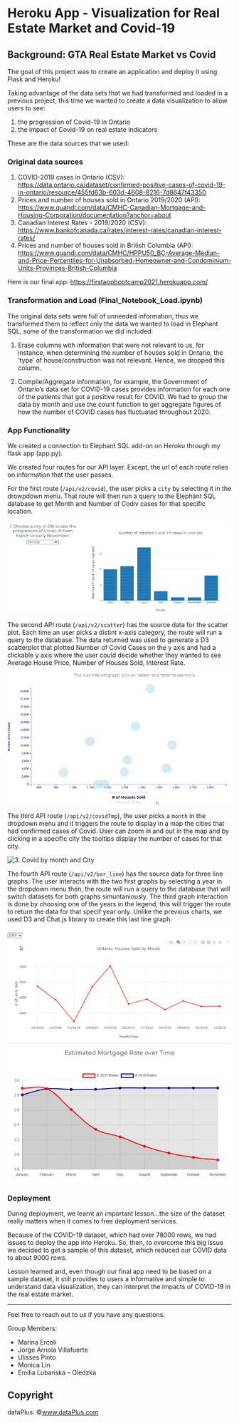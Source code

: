 # Heroku App - Visualization for Real Estate Market and Covid-19

## Background: GTA Real Estate Market vs Covid

The goal of this project was to create an application and deploy it using Flask and Heroku! 

Taking advantage of the data sets that we had transformed and loaded in a previous project, this time we wanted to create a data visualization to allow users to see:

1. the progression of Covid-19 in Ontario
2. the impact of Covid-19 on real estate indicators

These are the data sources that we used:

### Original data sources
1) COVID-2019 cases in Ontario (CSV): 
https://data.ontario.ca/dataset/confirmed-positive-cases-of-covid-19-in-ontario/resource/455fd63b-603d-4608-8216-7d8647f43350
2) Prices and number of houses sold in Ontario 2019/2020 (API): 
https://www.quandl.com/data/CMHC-Canadian-Mortgage-and-Housing-Corporation/documentation?anchor=about
3) Canadian Interest Rates - 2019/2020 (CSV):
https://www.bankofcanada.ca/rates/interest-rates/canadian-interest-rates/
4) Prices and number of houses sold in British Columbia (API):
https://www.quandl.com/data/CMHC/HPPU50_BC-Average-Median-and-Price-Percentiles-for-Unabsorbed-Homeowner-and-Condominium-Units-Provinces-British-Columbia

Here is our final app: https://firstappbootcamp2021.herokuapp.com/

### Transformation and Load (Final_Notebook_Load.ipynb)

The original data sets were full of unneeded information, thus we transformed them to reflect only the data we wanted to load in Elephant SQL, some of the transformation we did included:

1) Erase columns with information that were not relevant to us, for instance, when determining the number of houses sold in Ontario, the ‘type’ of house/construction was not relevant. Hence, we dropped this column.

2) Compile/Aggregate information, for example, the Government of Ontario’s data set for COVID-19 cases provides information for each one of the patients that got a positive result for COVID. We had to group the data by month and use the count function to get aggregate figures of how the number of COVID cases has fluctuated throughout 2020.

### App Functionality

We created a connection to Elephant SQL add-on on Heroku through my flask app (app.py). 

We created four routes for our API layer. Except, the url of each route relies on information that the user passes.

For the first route (`/api/v2/covid`), the user picks a `city` by selecting it in the drowpdown menu. That route will then run a query to the Elephant SQL database to get Month and Number of Codiv cases for that specific location.

![1. Covid by month](actualApp/assets/img/bar_graph.gif)

The second API route (`/api/v2/scatter`) has the source data for the scatter plot. Each time an user picks a distint x-axis category, the route will run a query to the database. The data returned was used to generate a D3 scatterplot that plotted Number of Covid Cases on the y axis and had a clickable y axis where the user could decide whether they wanted to see Average House Price, Number of Houses Sold, Interest Rate.

![2. Real Estate Market responce vs Covid cases](actualApp/assets/img/scatter.gif)

The third API route (`/api/v2/covidTmp`), the user picks a `month` in the dropdown menu and it triggers the route to display in a map the cities that had confirmed cases of Covid. User can zoom in and out in the map and by clicking in a specific city the tooltips display the number of cases for that city. 

![3. Covid by month and City](actualApp/assets/img/map.gif)

The fourth API route (`/api/v2/bar_line`) has the source data for three line graphs. The user interacts with the two first graphs by selecting a year in the dropdown menu then, the route will run a query to the database that will switch datasets for both graphs simuntaniously. The third graph interaction is done by choosing one of the years in the legend, this will trigger the route to return the data for that specif year only. Unlike the previous charts, we used D3 and Chat.js library to create this last line graph.

![4. Houses sold by month](actualApp/assets/img/line1.gif)
![5. Estimated Mortgage Rate over Time](actualApp/assets/img/mortgage_rate.gif)

### Deployment

During deployment, we learnt an important lesson...the size of the dataset really matters when it comes to free deployment services. 

Because of the COVID-19 dataset, which had over 78000 rows, we had issues to deploy the app into Heroku. So, then, to overcome this big issue we decided to get a sample of this dataset, which reduced our COVID data to about 9000 rows. 

Lesson learned and, even though our final app need to be based on a sample dataset, it still provides to users a informative and simple to understand data visualization, they can interpret the impacts of COVID-19 in the real estate market.  

---
Feel free to reach out to us if you have any questions.

Group Members:
-	Marina Ercoli 
-	Jorge Arriola Villafuerte
-	Ulisses Pinto 
-	Monica Lin 
-	Emilia Lubanska – Oledzka

## Copyright
dataPlus: ©www.dataPlus.com
